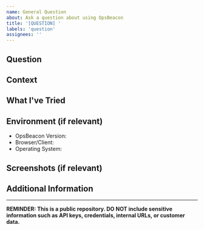 ```yaml
---
name: General Question
about: Ask a question about using OpsBeacon
title: '[QUESTION] '
labels: 'question'
assignees: ''
---
```


## Question
<!-- Clearly state your question about OpsBeacon -->

## Context
<!-- Provide any relevant context for your question -->

## What I've Tried
<!-- Describe what you've already tried or what documentation you've already consulted -->

## Environment (if relevant)
- OpsBeacon Version: 
- Browser/Client: 
- Operating System: 

## Screenshots (if relevant)
<!-- Add screenshots to help explain your question if needed -->

## Additional Information
<!-- Any additional information that might help us answer your question -->

---
**REMINDER: This is a public repository. DO NOT include sensitive information such as API keys, credentials, internal URLs, or customer data.**
